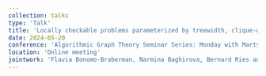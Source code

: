 ```yaml
---
collection: talks
type: 'Talk'
title: 'Locally checkable problems parameterized by treewidth, clique-width and mim-width'
date: 2024-05-20
conference: 'Algorithmic Graph Theory Seminar Series: Monday with Marty and Students of Sunil'
location: 'Online meeting'
jointwork: 'Flavia Bonomo-Braberman, Narmina Baghirova, Bernard Ries and David Schindl, and Felix Mann'
---
```

